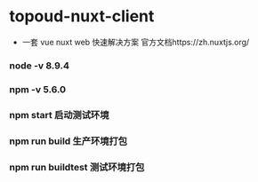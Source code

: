 # topoud-nuxt-client

-   一套 vue nuxt web 快速解决方案 官方文档https://zh.nuxtjs.org/

### node -v 8.9.4

### npm -v 5.6.0

### npm start 启动测试环境

### npm run build 生产环境打包

### npm run buildtest 测试环境打包
